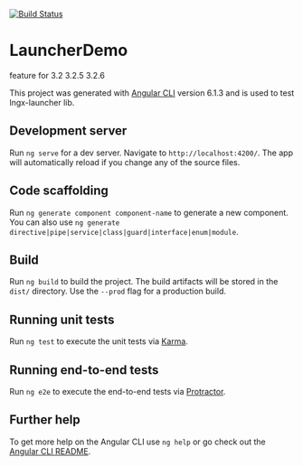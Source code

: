 [![Build Status](https://semaphoreci.com/api/v1/corinnekrych/launcher-demo/branches/master/badge.svg)](https://semaphoreci.com/corinnekrych/launcher-demo)
# LauncherDemo

feature for 3.2
3.2.5
3.2.6

This project was generated with [Angular CLI](https://github.com/angular/angular-cli) version 6.1.3 and is used to test lngx-launcher lib.

## Development server

Run `ng serve` for a dev server. Navigate to `http://localhost:4200/`. The app will automatically reload if you change any of the source files.

## Code scaffolding

Run `ng generate component component-name` to generate a new component. You can also use `ng generate directive|pipe|service|class|guard|interface|enum|module`.

## Build

Run `ng build` to build the project. The build artifacts will be stored in the `dist/` directory. Use the `--prod` flag for a production build.

## Running unit tests

Run `ng test` to execute the unit tests via [Karma](https://karma-runner.github.io).

## Running end-to-end tests

Run `ng e2e` to execute the end-to-end tests via [Protractor](http://www.protractortest.org/).

## Further help

To get more help on the Angular CLI use `ng help` or go check out the [Angular CLI README](https://github.com/angular/angular-cli/blob/master/README.md).
